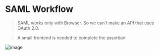 # SAML Workflow

> SAML works only with Browser. So we can't make an API that uses OAuth 2.0.

> A small frontend is needed to complete the assertion

![image](https://github.com/user-attachments/assets/14706a3b-739f-429d-8817-f28aefdaab90)
